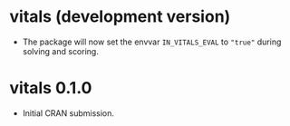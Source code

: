 # vitals (development version)

* The package will now set the envvar `IN_VITALS_EVAL` to `"true"` during 
  solving and scoring.

# vitals 0.1.0

* Initial CRAN submission.
